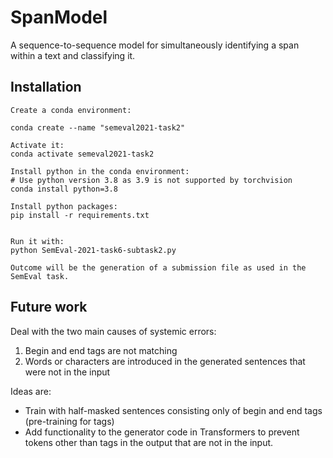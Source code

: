 # SpanModel

A sequence-to-sequence model for simultaneously identifying a span within a text and classifying it.


## Installation

```buildoutcfg
Create a conda environment:

conda create --name "semeval2021-task2"

Activate it:
conda activate semeval2021-task2

Install python in the conda environment:
# Use python version 3.8 as 3.9 is not supported by torchvision
conda install python=3.8

Install python packages:
pip install -r requirements.txt


Run it with:
python SemEval-2021-task6-subtask2.py

Outcome will be the generation of a submission file as used in the SemEval task.
```

## Future work

Deal with the two main causes of systemic errors:
1. Begin and end tags are not matching
2. Words or characters are introduced in the generated sentences that were not in the input

Ideas are:
* Train with half-masked sentences consisting only of begin and end tags (pre-training for tags)
* Add functionality to the generator code in Transformers to prevent tokens other than
tags in the output that are not in the input.